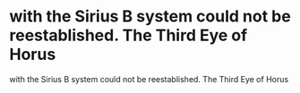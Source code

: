 # with the Sirius B system could not be reestablished. The Third Eye of Horus

with the Sirius B system could not be reestablished. The Third Eye of Horus